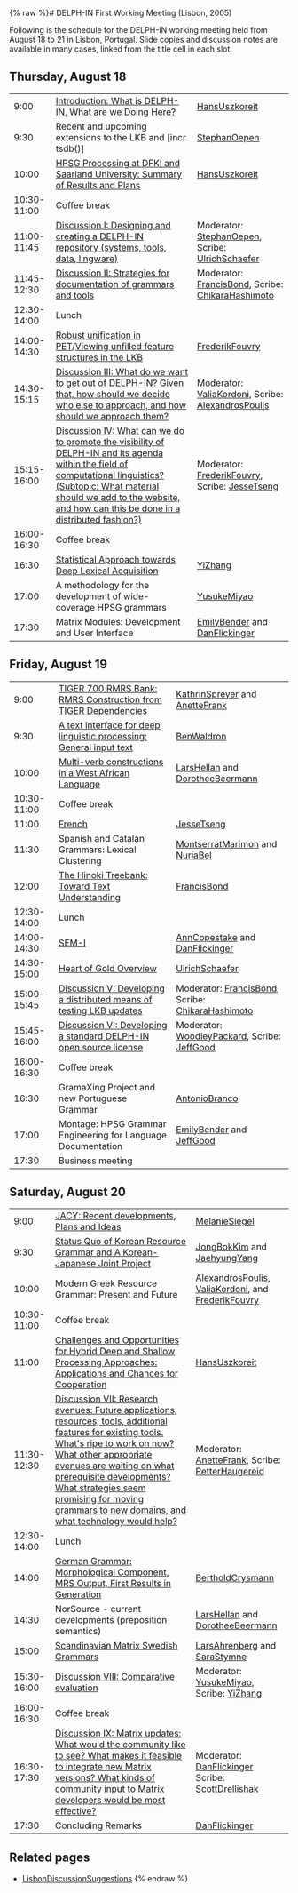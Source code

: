 {% raw %}# DELPH-IN First Working Meeting (Lisbon, 2005)

Following is the schedule for the DELPH-IN working meeting held from
August 18 to 21 in Lisbon, Portugal. Slide copies and discussion notes
are available in many cases, linked from the title cell in each slot.

## Thursday, August 18

|             |                                                                                                                                                                                                                                                                            |                                                                                        |
|-------------|----------------------------------------------------------------------------------------------------------------------------------------------------------------------------------------------------------------------------------------------------------------------------|----------------------------------------------------------------------------------------|
| 9:00        | [Introduction: What is DELPH-IN, What are we Doing Here?](http://www.dfki.de/~hansu/delphin/DELPH-IN-Lisbon_Intro.pdf)                                                                                                                                                     | [HansUszkoreit](https://blog.inductorsoftware.com/docsproto/tools/HansUszkoreit)                                                         |
| 9:30        | Recent and upcoming extensions to the LKB and \[incr tsdb()\]                                                                                                                                                                                                              | [StephanOepen](https://blog.inductorsoftware.com/docsproto/tools/StephanOepen)                                                           |
| 10:00       | [HPSG Processing at DFKI and Saarland University: Summary of Results and Plans](http://www.dfki.de/~hansu/delphin/DELPH-IN-Lisbon_Saarbruecken.pdf)                                                                                                                        | [HansUszkoreit](https://blog.inductorsoftware.com/docsproto/tools/HansUszkoreit)                                                         |
| 10:30-11:00 | Coffee break                                                                                                                                                                                                                                                               |                                                                                        |
| 11:00-11:45 | [Discussion I: Designing and creating a DELPH-IN repository (systems, tools, data, lingware)](../LisbonRepositoryDiscussion)                                                                                                                                                  | Moderator: [StephanOepen](https://blog.inductorsoftware.com/docsproto/tools/StephanOepen), Scribe: [UlrichSchaefer](https://blog.inductorsoftware.com/docsproto/tools/UlrichSchaefer)      |
| 11:45-12:30 | [Discussion II: Strategies for documentation of grammars and tools](../LisbonDocumentationDiscussion)                                                                                                                                                                         | Moderator: [FrancisBond](https://blog.inductorsoftware.com/docsproto/tools/FrancisBond), Scribe: [ChikaraHashimoto](https://blog.inductorsoftware.com/docsproto/tools/ChikaraHashimoto)    |
| 12:30-14:00 | Lunch                                                                                                                                                                                                                                                                      |                                                                                        |
| 14:00-14:30 | [Robust unification in PET](http://www.coli.uni-saarland.de/~fouvry/files/rcu.pdf)/[Viewing unfilled feature structures in the LKB](http://www.coli.uni-saarland.de/~fouvry/files/unfilling.pdf)                                                                           | [FrederikFouvry](https://blog.inductorsoftware.com/docsproto/tools/FrederikFouvry)                                                       |
| 14:30-15:15 | [Discussion III: What do we want to get out of DELPH-IN? Given that, how should we decide who else to approach, and how should we approach them?](../LisbonExpectationsDiscussion)                                                                                            | Moderator: [ValiaKordoni](https://blog.inductorsoftware.com/docsproto/tools/ValiaKordoni), Scribe: [AlexandrosPoulis](/AlexandrosPoulis) |
| 15:15-16:00 | [Discussion IV: What can we do to promote the visibility of DELPH-IN and its agenda within the field of computational linguistics? (Subtopic: What material should we add to the website, and how can this be done in a distributed fashion?)](../LisbonVisibilityDiscussion) | Moderator: [FrederikFouvry](https://blog.inductorsoftware.com/docsproto/tools/FrederikFouvry), Scribe: [JesseTseng](https://blog.inductorsoftware.com/docsproto/tools/JesseTseng)          |
| 16:00-16:30 | Coffee break                                                                                                                                                                                                                                                               |                                                                                        |
| 16:30       | [Statistical Approach towards Deep Lexical Acquisition](http://www.coli.uni-saarland.de/~yzhang/files/delphin-lisbon.pdf)                                                                                                                                                  | [YiZhang](https://blog.inductorsoftware.com/docsproto/tools/YiZhang)                                                                     |
| 17:00       | A methodology for the development of wide-coverage HPSG grammars                                                                                                                                                                                                           | [YusukeMiyao](/YusukeMiyao)                                                            |
| 17:30       | Matrix Modules: Development and User Interface                                                                                                                                                                                                                             | [EmilyBender](https://blog.inductorsoftware.com/docsproto/tools/EmilyBender) and [DanFlickinger](https://blog.inductorsoftware.com/docsproto/tools/DanFlickinger)                          |

## Friday, August 19

|             |                                                                                                                                                                                  |                                                                                     |
|-------------|----------------------------------------------------------------------------------------------------------------------------------------------------------------------------------|-------------------------------------------------------------------------------------|
| 9:00        | [TIGER 700 RMRS Bank: RMRS Construction from TIGER Dependencies](http://www.dfki.de/~frank/delphin-tiger_700_rmrs.pdf)                                                           | [KathrinSpreyer](/KathrinSpreyer) and [AnetteFrank](/AnetteFrank)                   |
| 9:30        | [A text interface for deep linguistic processing: General input text](http://www.cl.cam.ac.uk/~bmw20/Papers/DELPHIN05-A_%22text_interface%22_for_deep_linguistic_processing.pdf) | [BenWaldron](https://blog.inductorsoftware.com/docsproto/tools/BenWaldron)                                                            |
| 10:00       | [Multi-verb constructions in a West African Language](http://www.ling.hf.ntnu.no/nufu/DELPH-IN2005.pdf)                                                                          | [LarsHellan](/LarsHellan) and [DorotheeBeermann](/DorotheeBeermann)                 |
| 10:30-11:00 | Coffee break                                                                                                                                                                     |                                                                                     |
| 11:00       | [French](http://www.loria.fr/~tseng/files/tseng-delphin.pdf)                                                                                                                     | [JesseTseng](https://blog.inductorsoftware.com/docsproto/tools/JesseTseng)                                                            |
| 11:30       | Spanish and Catalan Grammars: Lexical Clustering                                                                                                                                 | [MontserratMarimon](/MontserratMarimon) and [NuriaBel](/NuriaBel)                   |
| 12:00       | [The Hinoki Treebank: Toward Text Understanding](http://www.kecl.ntt.co.jp/icl/mtg/members/bond/pubs/2005-delphin-hinoki.pdf)                                                    | [FrancisBond](https://blog.inductorsoftware.com/docsproto/tools/FrancisBond)                                                          |
| 12:30-14:00 | Lunch                                                                                                                                                                            |                                                                                     |
| 14:00-14:30 | [SEM-I](http://lingo.stanford.edu/dan/semi.lisbon.2005.pdf)                                                                                                                      | [AnnCopestake](https://blog.inductorsoftware.com/docsproto/tools/AnnCopestake) and [DanFlickinger](https://blog.inductorsoftware.com/docsproto/tools/DanFlickinger)                     |
| 14:30-15:00 | [Heart of Gold Overview](http://www.dfki.de/~uschaefer/heartofgold_delph-in.pdf)                                                                                                 | [UlrichSchaefer](https://blog.inductorsoftware.com/docsproto/tools/UlrichSchaefer)                                                    |
| 15:00-15:45 | [Discussion V: Developing a distributed means of testing LKB updates](../LisbonTestingDiscussion)                                                                                   | Moderator: [FrancisBond](https://blog.inductorsoftware.com/docsproto/tools/FrancisBond), Scribe: [ChikaraHashimoto](https://blog.inductorsoftware.com/docsproto/tools/ChikaraHashimoto) |
| 15:45-16:00 | [Discussion VI: Developing a standard DELPH-IN open source license](../LisbonLicensingDiscussion)                                                                                   | Moderator: [WoodleyPackard](/WoodleyPackard), Scribe: [JeffGood](https://blog.inductorsoftware.com/docsproto/tools/JeffGood)          |
| 16:00-16:30 | Coffee break                                                                                                                                                                     |                                                                                     |
| 16:30       | GramaXing Project and new Portuguese Grammar                                                                                                                                     | [AntonioBranco](https://blog.inductorsoftware.com/docsproto/tools/AntonioBranco)                                                      |
| 17:00       | Montage: HPSG Grammar Engineering for Language Documentation                                                                                                                     | [EmilyBender](https://blog.inductorsoftware.com/docsproto/tools/EmilyBender) and [JeffGood](https://blog.inductorsoftware.com/docsproto/tools/JeffGood)                                 |
| 17:30       | Business meeting                                                                                                                                                                 |                                                                                     |

## Saturday, August 20

|             |                                                                                                                                                                                                                                                                                                                                                           |                                                                                                           |
|-------------|-----------------------------------------------------------------------------------------------------------------------------------------------------------------------------------------------------------------------------------------------------------------------------------------------------------------------------------------------------------|-----------------------------------------------------------------------------------------------------------|
| 9:00        | [JACY: Recent developments, Plans and Ideas](http://www.dfki.de/~siegel/JACY-Lisbon-2005-08.pdf)                                                                                                                                                                                                                                                          | [MelanieSiegel](/MelanieSiegel)                                                                           |
| 9:30        | [Status Quo of Korean Resource Grammar and A Korean-Japanese Joint Project](http://andante.kangnam.ac.kr/~jhyang/down/lisbon-korean.pdf)                                                                                                                                                                                                                  | [JongBokKim](https://blog.inductorsoftware.com/docsproto/tools/JongBokKim) and [JaehyungYang](/JaehyungYang)                                                |
| 10:00       | Modern Greek Resource Grammar: Present and Future                                                                                                                                                                                                                                                                                                         | [AlexandrosPoulis](/AlexandrosPoulis), [ValiaKordoni](https://blog.inductorsoftware.com/docsproto/tools/ValiaKordoni), and [FrederikFouvry](https://blog.inductorsoftware.com/docsproto/tools/FrederikFouvry) |
| 10:30-11:00 | Coffee break                                                                                                                                                                                                                                                                                                                                              |                                                                                                           |
| 11:00       | [Challenges and Opportunities for Hybrid Deep and Shallow Processing Approaches: Applications and Chances for Cooperation](http://www.dfki.de/~hansu/delphin/DELPH-IN-Lisbon_Hybrid.pdf)                                                                                                                                                                  | [HansUszkoreit](https://blog.inductorsoftware.com/docsproto/tools/HansUszkoreit)                                                                            |
| 11:30-12:30 | [Discussion VII: Research avenues: Future applications, resources, tools, additional features for existing tools. What's ripe to work on now? What other appropriate avenues are waiting on what prerequisite developments? What strategies seem promising for moving grammars to new domains, and what technology would help?](../LisbonResearchDiscussion) | Moderator: [AnetteFrank](/AnetteFrank), Scribe: [PetterHaugereid](https://blog.inductorsoftware.com/docsproto/tools/PetterHaugereid)                        |
| 12:30-14:00 | Lunch                                                                                                                                                                                                                                                                                                                                                     |                                                                                                           |
| 14:00       | [German Grammar: Morphological Component, MRS Output, First Results in Generation](http://www.dfki.de/~crysmann/GerGram.pdf)                                                                                                                                                                                                                              | [BertholdCrysmann](https://blog.inductorsoftware.com/docsproto/tools/BertholdCrysmann)                                                                      |
| 14:30       | NorSource - current developments (preposition semantics)                                                                                                                                                                                                                                                                                                  | [LarsHellan](/LarsHellan) and [DorotheeBeermann](/DorotheeBeermann)                                       |
| 15:00       | [Scandinavian Matrix Swedish Grammars](http://www.ida.liu.se/~lah/delphin/LisbonAug05-Lkpg.pdf)                                                                                                                                                                                                                                                           | [LarsAhrenberg](/LarsAhrenberg) and [SaraStymne](https://blog.inductorsoftware.com/docsproto/tools/SaraStymne)                                              |
| 15:30-16:00 | [Discussion VIII: Comparative evaluation](../LisbonEvaluationDiscussion)                                                                                                                                                                                                                                                                                     | Moderator: [YusukeMiyao](/YusukeMiyao), Scribe: [YiZhang](https://blog.inductorsoftware.com/docsproto/tools/YiZhang)                                        |
| 16:00-16:30 | Coffee break                                                                                                                                                                                                                                                                                                                                              |                                                                                                           |
| 16:30-17:30 | [Discussion IX: Matrix updates: What would the community like to see? What makes it feasible to integrate new Matrix versions? What kinds of community input to Matrix developers would be most effective?](../LisbonMatrixDiscussion)                                                                                                                       | Moderator: [DanFlickinger](https://blog.inductorsoftware.com/docsproto/tools/DanFlickinger) Scribe: [ScottDrellishak](https://blog.inductorsoftware.com/docsproto/tools/ScottDrellishak)                      |
| 17:30       | Concluding Remarks                                                                                                                                                                                                                                                                                                                                        | [DanFlickinger](https://blog.inductorsoftware.com/docsproto/tools/DanFlickinger)                                                                            |

## Related pages

- [LisbonDiscussionSuggestions](../LisbonDiscussionSuggestions)
<update date omitted for speed>{% endraw %}